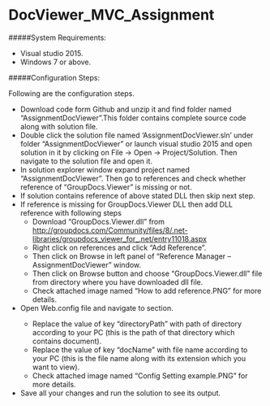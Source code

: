 # DocViewer_MVC_Assignment

#####System Requirements:

* Visual studio 2015.
* Windows 7 or above.


#####Configuration Steps:

Following are the configuration steps.
* Download code form Github and unzip it and find folder named “AssignmentDocViewer”.This folder contains complete source code along with solution file.
* Double click the solution file named ‘AssignmentDocViewer.sln’ under folder “AssignmentDocViewer” or launch visual studio 2015 and open solution in it by clicking on File -> Open -> Project/Solution. Then navigate to the solution file and open it.
* In solution explorer window expand project named “AssignmentDocViewer”. Then go to references and check whether reference of “GroupDocs.Viewer” is missing or not. 
* If solution contains reference of above stated DLL then skip next step.
* If reference is missing for GroupDocs.Viewer DLL then add DLL reference with following steps
  * Download “GroupDocs.Viewer.dll” from http://groupdocs.com/Community/files/8/.net-libraries/groupdocs_viewer_for_.net/entry11018.aspx
  * Right click on references and click “Add Reference”. 
  * Then click on Browse in left panel of “Reference Manager – AssignmentDocViewer” window.
  * Then click on Browse button and choose “GroupDocs.Viewer.dll” file from directory where you have downloaded dll file.
  * Check attached image named “How to add reference.PNG” for more details.
* Open Web.config file and navigate to <appSettings> section. 
  * Replace the value of key “directoryPath” with path of directory according to your PC (this is the path of that directory which contains document).
  * Replace the value of key “docName” with file name according to your PC (this is the file name along with its extension which you want to view).
  * Check attached image named “Config Setting example.PNG” for more details.
* Save all your changes and run the solution to see its output.
